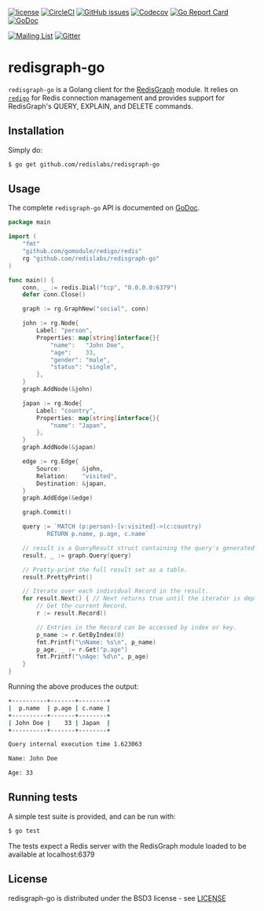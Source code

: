 [![license](https://img.shields.io/github/license/RedisGraph/redisgraph-go.svg)](https://github.com/RedisGraph/redisgraph-go)
[![CircleCI](https://circleci.com/gh/RedisGraph/redisgraph-go/tree/master.svg?style=svg)](https://circleci.com/gh/RedisGraph/redisgraph-go/tree/master)
[![GitHub issues](https://img.shields.io/github/release/RedisGraph/redisgraph-go.svg)](https://github.com/RedisGraph/redisgraph-go/releases/latest)
[![Codecov](https://codecov.io/gh/RedisGraph/redisgraph-go/branch/master/graph/badge.svg)](https://codecov.io/gh/RedisGraph/redisgraph-go)
[![Go Report Card](https://goreportcard.com/badge/github.com/RedisGraph/redisgraph-go)](https://goreportcard.com/report/github.com/RedisGraph/redisgraph-go)
[![GoDoc](https://godoc.org/github.com/RedisGraph/redisgraph-go?status.svg)](https://godoc.org/github.com/RedisGraph/redisgraph-go)

[![Mailing List](https://img.shields.io/badge/Mailing%20List-RedisGraph-blue)](https://groups.google.com/forum/#!forum/redisgraph)
[![Gitter](https://badges.gitter.im/RedisLabs/RedisGraph.svg)](https://gitter.im/RedisLabs/RedisGraph?utm_source=badge&utm_medium=badge&utm_campaign=pr-badge)

# redisgraph-go

`redisgraph-go` is a Golang client for the [RedisGraph](https://oss.redislabs.com/redisgraph/) module. It relies on [`redigo`](https://github.com/gomodule/redigo) for Redis connection management and provides support for RedisGraph's QUERY, EXPLAIN, and DELETE commands.

## Installation

Simply do:
```sh
$ go get github.com/redislabs/redisgraph-go
```

## Usage

The complete `redisgraph-go` API is documented on [GoDoc](https://godoc.org/github.com/RedisGraph/redisgraph-go).

```go
package main

import (
    "fmt"
    "github.com/gomodule/redigo/redis"
    rg "github.com/redislabs/redisgraph-go"
)

func main() {
    conn, _ := redis.Dial("tcp", "0.0.0.0:6379")
    defer conn.Close()

    graph := rg.GraphNew("social", conn)

    john := rg.Node{
        Label: "person",
        Properties: map[string]interface{}{
            "name":   "John Doe",
            "age":    33,
            "gender": "male",
            "status": "single",
        },
    }
    graph.AddNode(&john)

    japan := rg.Node{
        Label: "country",
        Properties: map[string]interface{}{
            "name": "Japan",
        },
    }
    graph.AddNode(&japan)

    edge := rg.Edge{
        Source:      &john,
        Relation:    "visited",
        Destination: &japan,
    }
    graph.AddEdge(&edge)

    graph.Commit()

    query := `MATCH (p:person)-[v:visited]->(c:country)
           RETURN p.name, p.age, c.name`

    // result is a QueryResult struct containing the query's generated records and statistics.
    result, _ := graph.Query(query)

    // Pretty-print the full result set as a table.
    result.PrettyPrint()

    // Iterate over each individual Record in the result.
    for result.Next() { // Next returns true until the iterator is depleted.
        // Get the current Record.
        r := result.Record()

        // Entries in the Record can be accessed by index or key.
        p_name := r.GetByIndex(0)
        fmt.Printf("\nName: %s\n", p_name)
        p_age, _ := r.Get("p.age")
        fmt.Printf("\nAge: %d\n", p_age)
    }
}
```

Running the above produces the output:

```sh
+----------+-------+--------+
|  p.name  | p.age | c.name |
+----------+-------+--------+
| John Doe |    33 | Japan  |
+----------+-------+--------+

Query internal execution time 1.623063

Name: John Doe

Age: 33
```

## Running tests

A simple test suite is provided, and can be run with:

```sh
$ go test
```

The tests expect a Redis server with the RedisGraph module loaded to be available at localhost:6379

## License

redisgraph-go is distributed under the BSD3 license - see [LICENSE](LICENSE)
